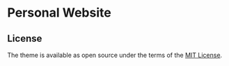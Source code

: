 # Personal Website




## License

The theme is available as open source under the terms of the [MIT License](https://opensource.org/licenses/MIT).

